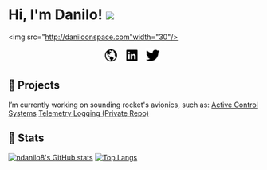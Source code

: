 # Hi, I'm Danilo! <img src="https://raw.githubusercontent.com/MartinHeinz/MartinHeinz/master/wave.gif" width="30px">



<img src="http://daniloonspace.com"width="30"/>


<p align='center'>
<a href="http://daniloonspace.com"><img height="30" src="https://raw.githubusercontent.com/ndanilo8/ndanilo8/master/icons/md-globe.png"></a>&nbsp;&nbsp;
<a href="https://www.linkedin.com/in/danilo-nascimento-501b50204/"><img height="30" src="https://raw.githubusercontent.com/ndanilo8/ndanilo8/master/icons/logo-linkedin.png"></a>&nbsp;&nbsp;
<a href="https://twitter.com/daniloonspace"><img height="30" src="https://raw.githubusercontent.com/ndanilo8/ndanilo8/master/icons/logo-twitter.png"></a>&nbsp;&nbsp;
</p>

## 🔧 Projects
I’m currently working on sounding rocket's avionics, such as:
[Active Control Systems](https://github.com/ndanilo8/GNC-model-rocket)
[Telemetry Logging (Private Repo)](https://github.com/ndanilo8/AvionicsTelemetryLogger)

## 🔭 Stats

[![ndanilo8's GitHub stats](https://github-readme-stats.vercel.app/api?username=ndanilo8&theme=github_dark&show_icons=true&count_private=true)](https://github.com/ndanilo8/ndanilo8)
[![Top Langs](https://github-readme-stats.vercel.app/api/top-langs/?username=ndanilo8&hide=python,html,batchfile,processing&theme=github_dark)](https://github.com/ndanilo8/ndanilo8)

<!--
**ndanilo8/ndanilo8** is a ✨ _special_ ✨ repository because its `README.md` (this file) appears on your GitHub profile.

Here are some ideas to get you started:

- 🔭 I’m currently working on ...
- 🌱 I’m currently learning ...
- 👯 I’m looking to collaborate on ...
- 🤔 I’m looking for help with ...
- 💬 Ask me about ...
- 📫 How to reach me: ...
- 😄 Pronouns: ...
- ⚡ Fun fact: ...
-->
